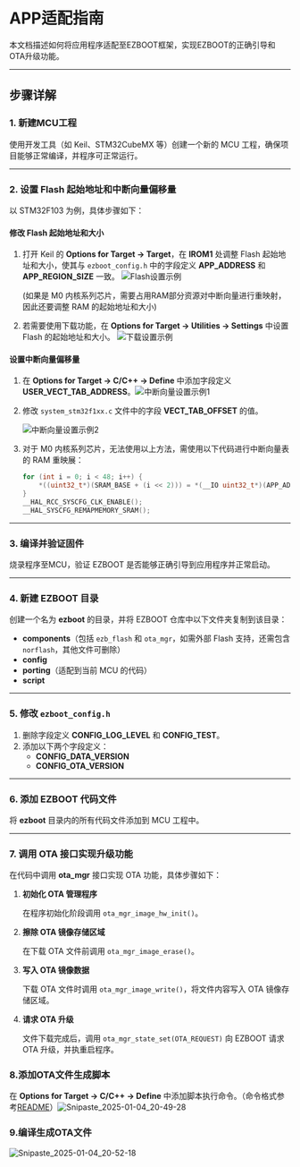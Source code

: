 # APP适配指南

本文档描述如何将应用程序适配至EZBOOT框架，实现EZBOOT的正确引导和OTA升级功能。

------

## 步骤详解

### 1. 新建MCU工程

使用开发工具（如 Keil、STM32CubeMX 等）创建一个新的 MCU 工程，确保项目能够正常编译，并程序可正常运行。

------

### 2. 设置 Flash 起始地址和中断向量偏移量

以 STM32F103 为例，具体步骤如下：

#### 修改 Flash 起始地址和大小

1. 打开 Keil 的 **Options for Target -> Target**，在 **IROM1** 处调整 Flash 起始地址和大小，使其与 `ezboot_config.h` 中的字段定义 **APP_ADDRESS** 和 **APP_REGION_SIZE** 一致。
    ![Flash设置示例](image/Snipaste_2025-01-04_20-00-41.png)

   (如果是 M0 内核系列芯片，需要占用RAM部分资源对中断向量进行重映射，因此还要调整 RAM 的起始地址和大小)

2. 若需要使用下载功能，在 **Options for Target -> Utilities -> Settings** 中设置 Flash 的起始地址和大小。
    ![下载设置示例](image/Snipaste_2025-01-04_20-08-23.png)

#### 设置中断向量偏移量

1. 在 **Options for Target -> C/C++ -> Define** 中添加字段定义 **USER_VECT_TAB_ADDRESS**。![中断向量设置示例1](image/Snipaste_2025-01-04_20-17-15.png)

2. 修改 `system_stm32f1xx.c` 文件中的字段 **VECT_TAB_OFFSET** 的值。
    
    ![中断向量设置示例2](image/Snipaste_2025-01-04_20-17-42.png)

3. 对于 M0 内核系列芯片，无法使用以上方法，需使用以下代码进行中断向量表的 RAM 重映展：

   ```c
   for (int i = 0; i < 48; i++) {
       *((uint32_t*)(SRAM_BASE + (i << 2))) = *(__IO uint32_t*)(APP_ADDRESS + (i << 2));
   }
   __HAL_RCC_SYSCFG_CLK_ENABLE();
   __HAL_SYSCFG_REMAPMEMORY_SRAM();
   ```

------

### 3. 编译并验证固件

烧录程序至MCU，验证 EZBOOT 是否能够正确引导到应用程序并正常启动。

------

### 4. 新建 EZBOOT 目录

创建一个名为 **ezboot** 的目录，并将 EZBOOT 仓库中以下文件夹复制到该目录：

- **components**（包括 `ezb_flash` 和 `ota_mgr`，如需外部 Flash 支持，还需包含 `norflash`，其他文件可删除）
- **config**
- **porting**（适配到当前 MCU 的代码）
- **script**

------

### 5. 修改 `ezboot_config.h`

1. 删除字段定义 **CONFIG_LOG_LEVEL** 和 **CONFIG_TEST**。
2. 添加以下两个字段定义：
   - **CONFIG_DATA_VERSION**
   - **CONFIG_OTA_VERSION**

------

### 6. 添加 EZBOOT 代码文件

将 **ezboot** 目录内的所有代码文件添加到 MCU 工程中。

------

### 7. 调用 OTA 接口实现升级功能

在代码中调用 **ota_mgr** 接口实现 OTA 功能，具体步骤如下：

1. **初始化 OTA 管理程序**
    
    在程序初始化阶段调用 `ota_mgr_image_hw_init()`。
    
2. **擦除 OTA 镜像存储区域**

    在下载 OTA 文件前调用 `ota_mgr_image_erase()`。

3. **写入 OTA 镜像数据**

    下载 OTA 文件时调用 `ota_mgr_image_write()`，将文件内容写入 OTA 镜像存储区域。

4. **请求 OTA 升级**

    文件下载完成后，调用 `ota_mgr_state_set(OTA_REQUEST)` 向 EZBOOT 请求 OTA 升级，并执重启程序。

### 8.添加OTA文件生成脚本

在 **Options for Target -> C/C++ -> Define** 中添加脚本执行命令。（命令格式参考[README](../script/README.md)）![Snipaste_2025-01-04_20-49-28](image/Snipaste_2025-01-04_20-49-28.png)

### 9.编译生成OTA文件

![Snipaste_2025-01-04_20-52-18](image/Snipaste_2025-01-04_20-52-18.png)